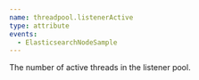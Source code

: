 ```yaml
---
name: threadpool.listenerActive
type: attribute
events:
  - ElasticsearchNodeSample
---
```


The number of active threads in the listener pool.